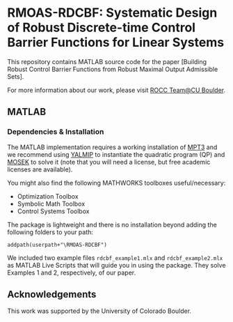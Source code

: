 # RMOAS-RDCBF: Systematic Design of Robust Discrete-time Control Barrier Functions for Linear Systems
This repository contains MATLAB source code for the paper [Building Robust Control Barrier Functions from
Robust Maximal Output Admissible Sets].


For more information about our work, please visit [ROCC Team@CU Boulder](https://www.colorado.edu/faculty/nicotra/robotics-optimization-and-constrained-control).

## MATLAB
### Dependencies & Installation
The MATLAB implementation requires a working installation of [MPT3](https://www.mpt3.org/) and
we recommend using [YALMIP](https://yalmip.github.io/) to instantiate the quadratic program
(QP) and [MOSEK](https://www.mosek.com/) to solve it (note that you will need a license, but free academic licenses are available).

You might also find the following MATHWORKS toolboxes useful/necessary:
* Optimization Toolbox
* Symbolic Math Toolbox
* Control Systems Toolbox

The package is lightweight and there is no installation beyond adding the following folders to
your path:
```
addpath(userpath+"\RMOAS-RDCBF")
```
We included two example files `rdcbf_example1.mlx` and `rdcbf_example2.mlx` as MATLAB Live Scripts that will guide you in using the
package. They solve Examples 1 and 2, respectively, of our paper.

## Acknowledgements
This work was supported by the University of Colorado Boulder.
